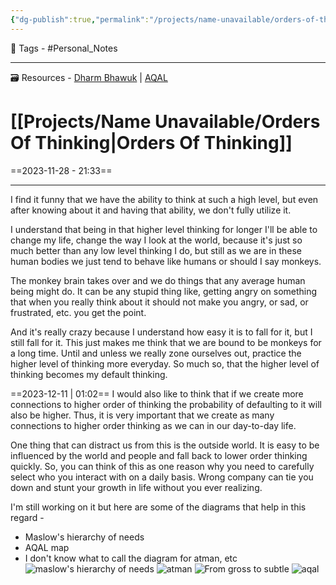 ```yaml
---
{"dg-publish":true,"permalink":"/projects/name-unavailable/orders-of-thinking/","dgPassFrontmatter":true,"noteIcon":"3","created":"2023-11-28T21:33:20.544+05:30","updated":"2023-12-11T01:08:18.404+05:30"}
---
```



🧶 Tags - #Personal_Notes 

---
🗃 Resources - [Dharm Bhawuk](https://www.researchgate.net/figure/Hierarchy-of-Indian-self-From-gross-to-subtle_fig8_302503953) | [AQAL](https://www.actualized.org/forum/topic/96876-the-levels-and-aqal-explained-by-hoe_math/)
# [[Projects/Name Unavailable/Orders Of Thinking\|Orders Of Thinking]]
==2023-11-28 - 21:33==

---
I find it funny that we have the ability to think at such a high level, but even after knowing about it and having that ability, we don't fully utilize it.

I understand that being in that higher level thinking for longer I'll be able to change my life, change the way I look at the world, because it's just so much better than any low level thinking I do, but still as we are in these human bodies we just tend to behave like humans or should I say monkeys.

The monkey brain takes over and we do things that any average human being might do. It can be any stupid thing like, getting angry on something that when you really think about it should not make you angry, or sad, or frustrated, etc. you get the point.

And it's really crazy because I understand how easy it is to fall for it, but I still fall for it. This just makes me think that we are bound to be monkeys for a long time. Until and unless we really zone ourselves out, practice the higher level of thinking more everyday. So much so, that the higher level of thinking becomes my default thinking.

==2023-12-11 | 01:02==
I would also like to think that if we create more connections to higher order of thinking the probability of defaulting to it will also be higher. Thus, it is very important that we create as many connections to higher order thinking as we can in our day-to-day life.

One thing that can distract us from this is the outside world. It is easy to be influenced by the world and people and fall back to lower order thinking quickly. So, you can think of this as one reason why you need to carefully select who you interact with on a daily basis. Wrong company can tie you down and stunt your growth in life without you ever realizing.

I'm still working on it but here are some of the diagrams that help in this regard -
- Maslow's hierarchy of needs
- AQAL map
- I don't know what to call the diagram for atman, etc
![maslow's hierarchy of needs](https://upload.wikimedia.org/wikipedia/commons/thumb/e/e8/MaslowHierarchy.png/1200px-MaslowHierarchy.png)
![atman](https://qph.cf2.quoracdn.net/main-qimg-af9e44c204d10410a7c8226dbba96271-lq)
![From gross to subtle](https://www.researchgate.net/profile/Dharm-Bhawuk/publication/302503953/figure/fig8/AS:786175514132481@1564450257536/Hierarchy-of-Indian-self-From-gross-to-subtle.png)
![aqal](https://images.squarespace-cdn.com/content/v1/51a0ef99e4b0673a4c034ab8/1373221911253-I9CKMOFPCM86G3TNULLF/Screen-Shot-2013-03-29-at-7.07.30-PM.png?format=1000w)